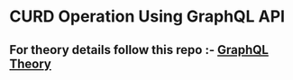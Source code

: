 # CURD Operation Using GraphQL API

## For theory details follow this repo :- [GraphQL Theory ](https://github.com/VaibhavDabral11/GraphQLAPI) 


